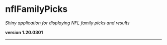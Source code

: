 # nflFamilyPicks

*Shiny application for displaying NFL family picks and results*

**version 1.20.0301**

----------
